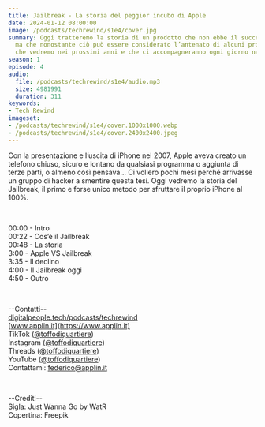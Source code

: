 ```yaml
---
title: Jailbreak - La storia del peggior incubo di Apple
date: 2024-01-12 08:00:00
image: /podcasts/techrewind/s1e4/cover.jpg
summary: Oggi tratteremo la storia di un prodotto che non ebbe il successo sperato,
  ma che nonostante ciò può essere considerato l’antenato di alcuni prodotti innovativi,
  che vedremo nei prossimi anni e che ci accompagneranno ogni giorno nel futuro.
season: 1
episode: 4
audio:
  file: /podcasts/techrewind/s1e4/audio.mp3
  size: 4981991
  duration: 311
keywords:
- Tech Rewind
imageset:
- /podcasts/techrewind/s1e4/cover.1000x1000.webp
- /podcasts/techrewind/s1e4/cover.2400x2400.jpeg
---
```


Con la presentazione e l’uscita di iPhone nel 2007, Apple aveva creato un telefono chiuso, sicuro e lontano da qualsiasi programma o aggiunta di terze parti, o almeno così pensava… Ci vollero pochi mesi perché arrivasse un gruppo di hacker a smentire questa tesi. Oggi vedremo la storia del Jailbreak, il primo e forse unico metodo per sfruttare il proprio iPhone al 100%.

<br>

00:00 - Intro<br>
00:22 - Cos’è il Jailbreak<br>
00:48 - La storia<br>
3:00 - Apple VS Jailbreak<br>
3:35 - Il declino<br>
4:00 - Il Jailbreak oggi<br>
4:50 - Outro<br>

<br>

--Contatti--<br>
[digitalpeople.tech/podcasts/techrewind](https://w3id.org/digitalpeople/podcasts/techrewind)<br>
[www.applin.it](https://www.applin.it)<br>
TikTok ([@toffodiquartiere](https://www.tiktok.com/@toffodiquartiere))<br>
Instagram ([@toffodiquartiere](https://www.instagram.com/toffodiquartiere))<br>
Threads ([@toffodiquartiere](https://www.threads.net/toffodiquartiere))<br>
YouTube ([@toffodiquartiere](https://www.youtube.com/@toffodiquartiere))<br>
Contattami: [federico@applin.it](mailto:federico@applin.it)

<br>

--Crediti--<br>
Sigla: Just Wanna Go by WatR<br>
Copertina: Freepik
